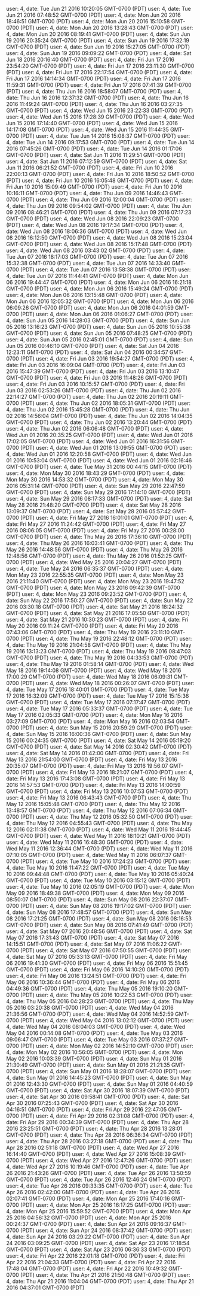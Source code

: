 user: 4, date: Tue Jun 21 2016 10:20:05 GMT-0700 (PDT)
user: 4, date: Tue Jun 21 2016 07:48:52 GMT-0700 (PDT)
user: 4, date: Mon Jun 20 2016 18:46:51 GMT-0700 (PDT)
user: 4, date: Mon Jun 20 2016 15:10:58 GMT-0700 (PDT)
user: 4, date: Mon Jun 20 2016 13:28:43 GMT-0700 (PDT)
user: 4, date: Mon Jun 20 2016 08:19:41 GMT-0700 (PDT)
user: 4, date: Sun Jun 19 2016 20:35:24 GMT-0700 (PDT)
user: 4, date: Sun Jun 19 2016 17:32:19 GMT-0700 (PDT)
user: 4, date: Sun Jun 19 2016 15:27:05 GMT-0700 (PDT)
user: 4, date: Sun Jun 19 2016 09:09:22 GMT-0700 (PDT)
user: 4, date: Sat Jun 18 2016 20:16:40 GMT-0700 (PDT)
user: 4, date: Fri Jun 17 2016 23:54:20 GMT-0700 (PDT)
user: 4, date: Fri Jun 17 2016 23:11:30 GMT-0700 (PDT)
user: 4, date: Fri Jun 17 2016 22:17:54 GMT-0700 (PDT)
user: 4, date: Fri Jun 17 2016 14:14:34 GMT-0700 (PDT)
user: 4, date: Fri Jun 17 2016 11:59:31 GMT-0700 (PDT)
user: 4, date: Fri Jun 17 2016 07:41:39 GMT-0700 (PDT)
user: 4, date: Thu Jun 16 2016 18:58:07 GMT-0700 (PDT)
user: 4, date: Thu Jun 16 2016 12:37:32 GMT-0700 (PDT)
user: 4, date: Thu Jun 16 2016 11:49:24 GMT-0700 (PDT)
user: 4, date: Thu Jun 16 2016 03:27:35 GMT-0700 (PDT)
user: 4, date: Wed Jun 15 2016 23:22:33 GMT-0700 (PDT)
user: 4, date: Wed Jun 15 2016 17:28:39 GMT-0700 (PDT)
user: 4, date: Wed Jun 15 2016 17:14:40 GMT-0700 (PDT)
user: 4, date: Wed Jun 15 2016 14:17:08 GMT-0700 (PDT)
user: 4, date: Wed Jun 15 2016 11:44:35 GMT-0700 (PDT)
user: 4, date: Tue Jun 14 2016 15:08:37 GMT-0700 (PDT)
user: 4, date: Tue Jun 14 2016 09:17:53 GMT-0700 (PDT)
user: 4, date: Tue Jun 14 2016 07:45:26 GMT-0700 (PDT)
user: 4, date: Tue Jun 14 2016 01:17:06 GMT-0700 (PDT)
user: 4, date: Sat Jun 11 2016 11:29:51 GMT-0700 (PDT)
user: 4, date: Sat Jun 11 2016 07:12:59 GMT-0700 (PDT)
user: 4, date: Sat Jun 11 2016 06:21:52 GMT-0700 (PDT)
user: 4, date: Fri Jun 10 2016 22:00:13 GMT-0700 (PDT)
user: 4, date: Fri Jun 10 2016 18:50:52 GMT-0700 (PDT)
user: 4, date: Fri Jun 10 2016 16:05:48 GMT-0700 (PDT)
user: 4, date: Fri Jun 10 2016 15:09:49 GMT-0700 (PDT)
user: 4, date: Fri Jun 10 2016 10:16:11 GMT-0700 (PDT)
user: 4, date: Thu Jun 09 2016 14:46:43 GMT-0700 (PDT)
user: 4, date: Thu Jun 09 2016 12:00:04 GMT-0700 (PDT)
user: 4, date: Thu Jun 09 2016 09:54:02 GMT-0700 (PDT)
user: 4, date: Thu Jun 09 2016 08:46:21 GMT-0700 (PDT)
user: 4, date: Thu Jun 09 2016 07:17:23 GMT-0700 (PDT)
user: 4, date: Wed Jun 08 2016 22:09:23 GMT-0700 (PDT)
user: 4, date: Wed Jun 08 2016 19:17:34 GMT-0700 (PDT)
user: 4, date: Wed Jun 08 2016 18:06:36 GMT-0700 (PDT)
user: 4, date: Wed Jun 08 2016 16:12:50 GMT-0700 (PDT)
user: 4, date: Wed Jun 08 2016 15:23:04 GMT-0700 (PDT)
user: 4, date: Wed Jun 08 2016 15:17:48 GMT-0700 (PDT)
user: 4, date: Wed Jun 08 2016 03:43:02 GMT-0700 (PDT)
user: 4, date: Tue Jun 07 2016 18:17:03 GMT-0700 (PDT)
user: 4, date: Tue Jun 07 2016 15:32:38 GMT-0700 (PDT)
user: 4, date: Tue Jun 07 2016 14:33:40 GMT-0700 (PDT)
user: 4, date: Tue Jun 07 2016 13:58:38 GMT-0700 (PDT)
user: 4, date: Tue Jun 07 2016 11:44:41 GMT-0700 (PDT)
user: 4, date: Mon Jun 06 2016 19:44:47 GMT-0700 (PDT)
user: 4, date: Mon Jun 06 2016 16:21:18 GMT-0700 (PDT)
user: 4, date: Mon Jun 06 2016 15:49:24 GMT-0700 (PDT)
user: 4, date: Mon Jun 06 2016 13:15:48 GMT-0700 (PDT)
user: 4, date: Mon Jun 06 2016 12:05:32 GMT-0700 (PDT)
user: 4, date: Mon Jun 06 2016 06:09:26 GMT-0700 (PDT)
user: 4, date: Mon Jun 06 2016 04:01:59 GMT-0700 (PDT)
user: 4, date: Mon Jun 06 2016 01:06:27 GMT-0700 (PDT)
user: 4, date: Sun Jun 05 2016 14:28:03 GMT-0700 (PDT)
user: 4, date: Sun Jun 05 2016 13:16:23 GMT-0700 (PDT)
user: 4, date: Sun Jun 05 2016 10:55:38 GMT-0700 (PDT)
user: 4, date: Sun Jun 05 2016 07:48:25 GMT-0700 (PDT)
user: 4, date: Sun Jun 05 2016 02:45:01 GMT-0700 (PDT)
user: 4, date: Sun Jun 05 2016 00:46:10 GMT-0700 (PDT)
user: 4, date: Sat Jun 04 2016 12:23:11 GMT-0700 (PDT)
user: 4, date: Sat Jun 04 2016 00:34:57 GMT-0700 (PDT)
user: 4, date: Fri Jun 03 2016 19:54:27 GMT-0700 (PDT)
user: 4, date: Fri Jun 03 2016 16:09:04 GMT-0700 (PDT)
user: 4, date: Fri Jun 03 2016 15:47:39 GMT-0700 (PDT)
user: 4, date: Fri Jun 03 2016 13:10:47 GMT-0700 (PDT)
user: 4, date: Fri Jun 03 2016 11:48:26 GMT-0700 (PDT)
user: 4, date: Fri Jun 03 2016 10:15:57 GMT-0700 (PDT)
user: 4, date: Fri Jun 03 2016 02:53:26 GMT-0700 (PDT)
user: 4, date: Thu Jun 02 2016 22:14:27 GMT-0700 (PDT)
user: 4, date: Thu Jun 02 2016 20:19:11 GMT-0700 (PDT)
user: 4, date: Thu Jun 02 2016 18:05:31 GMT-0700 (PDT)
user: 4, date: Thu Jun 02 2016 15:45:28 GMT-0700 (PDT)
user: 4, date: Thu Jun 02 2016 14:56:04 GMT-0700 (PDT)
user: 4, date: Thu Jun 02 2016 14:04:35 GMT-0700 (PDT)
user: 4, date: Thu Jun 02 2016 13:20:44 GMT-0700 (PDT)
user: 4, date: Thu Jun 02 2016 06:06:48 GMT-0700 (PDT)
user: 4, date: Wed Jun 01 2016 20:35:25 GMT-0700 (PDT)
user: 4, date: Wed Jun 01 2016 17:02:05 GMT-0700 (PDT)
user: 4, date: Wed Jun 01 2016 16:31:56 GMT-0700 (PDT)
user: 4, date: Wed Jun 01 2016 13:09:55 GMT-0700 (PDT)
user: 4, date: Wed Jun 01 2016 12:20:58 GMT-0700 (PDT)
user: 4, date: Wed Jun 01 2016 10:53:04 GMT-0700 (PDT)
user: 4, date: Wed Jun 01 2016 02:16:46 GMT-0700 (PDT)
user: 4, date: Tue May 31 2016 00:44:15 GMT-0700 (PDT)
user: 4, date: Mon May 30 2016 18:43:29 GMT-0700 (PDT)
user: 4, date: Mon May 30 2016 14:53:32 GMT-0700 (PDT)
user: 4, date: Mon May 30 2016 05:31:14 GMT-0700 (PDT)
user: 4, date: Sun May 29 2016 22:47:59 GMT-0700 (PDT)
user: 4, date: Sun May 29 2016 17:14:10 GMT-0700 (PDT)
user: 4, date: Sun May 29 2016 08:17:33 GMT-0700 (PDT)
user: 4, date: Sat May 28 2016 21:48:20 GMT-0700 (PDT)
user: 4, date: Sat May 28 2016 13:09:37 GMT-0700 (PDT)
user: 4, date: Sat May 28 2016 05:57:42 GMT-0700 (PDT)
user: 4, date: Fri May 27 2016 16:01:01 GMT-0700 (PDT)
user: 4, date: Fri May 27 2016 11:24:42 GMT-0700 (PDT)
user: 4, date: Fri May 27 2016 08:06:05 GMT-0700 (PDT)
user: 4, date: Fri May 27 2016 00:28:00 GMT-0700 (PDT)
user: 4, date: Thu May 26 2016 17:36:10 GMT-0700 (PDT)
user: 4, date: Thu May 26 2016 16:03:41 GMT-0700 (PDT)
user: 4, date: Thu May 26 2016 14:48:56 GMT-0700 (PDT)
user: 4, date: Thu May 26 2016 12:48:56 GMT-0700 (PDT)
user: 4, date: Thu May 26 2016 01:52:25 GMT-0700 (PDT)
user: 4, date: Wed May 25 2016 20:04:27 GMT-0700 (PDT)
user: 4, date: Tue May 24 2016 06:35:37 GMT-0700 (PDT)
user: 4, date: Mon May 23 2016 22:55:35 GMT-0700 (PDT)
user: 4, date: Mon May 23 2016 21:11:40 GMT-0700 (PDT)
user: 4, date: Mon May 23 2016 19:47:52 GMT-0700 (PDT)
user: 4, date: Mon May 23 2016 09:42:39 GMT-0700 (PDT)
user: 4, date: Mon May 23 2016 09:23:52 GMT-0700 (PDT)
user: 4, date: Sun May 22 2016 17:50:27 GMT-0700 (PDT)
user: 4, date: Sun May 22 2016 03:30:18 GMT-0700 (PDT)
user: 4, date: Sat May 21 2016 18:24:32 GMT-0700 (PDT)
user: 4, date: Sat May 21 2016 17:05:50 GMT-0700 (PDT)
user: 4, date: Sat May 21 2016 10:30:23 GMT-0700 (PDT)
user: 4, date: Fri May 20 2016 09:11:24 GMT-0700 (PDT)
user: 4, date: Fri May 20 2016 07:43:06 GMT-0700 (PDT)
user: 4, date: Thu May 19 2016 23:11:10 GMT-0700 (PDT)
user: 4, date: Thu May 19 2016 22:48:12 GMT-0700 (PDT)
user: 4, date: Thu May 19 2016 21:04:58 GMT-0700 (PDT)
user: 4, date: Thu May 19 2016 13:13:23 GMT-0700 (PDT)
user: 4, date: Thu May 19 2016 08:47:03 GMT-0700 (PDT)
user: 4, date: Thu May 19 2016 04:33:53 GMT-0700 (PDT)
user: 4, date: Thu May 19 2016 01:58:14 GMT-0700 (PDT)
user: 4, date: Wed May 18 2016 19:14:08 GMT-0700 (PDT)
user: 4, date: Wed May 18 2016 17:00:29 GMT-0700 (PDT)
user: 4, date: Wed May 18 2016 06:09:31 GMT-0700 (PDT)
user: 4, date: Wed May 18 2016 00:26:07 GMT-0700 (PDT)
user: 4, date: Tue May 17 2016 18:40:01 GMT-0700 (PDT)
user: 4, date: Tue May 17 2016 16:32:09 GMT-0700 (PDT)
user: 4, date: Tue May 17 2016 15:15:36 GMT-0700 (PDT)
user: 4, date: Tue May 17 2016 07:17:47 GMT-0700 (PDT)
user: 4, date: Tue May 17 2016 05:33:37 GMT-0700 (PDT)
user: 4, date: Tue May 17 2016 02:05:33 GMT-0700 (PDT)
user: 4, date: Mon May 16 2016 03:27:09 GMT-0700 (PDT)
user: 4, date: Mon May 16 2016 02:03:54 GMT-0700 (PDT)
user: 4, date: Sun May 15 2016 20:59:29 GMT-0700 (PDT)
user: 4, date: Sun May 15 2016 16:00:36 GMT-0700 (PDT)
user: 4, date: Sun May 15 2016 00:24:35 GMT-0700 (PDT)
user: 4, date: Sat May 14 2016 05:19:20 GMT-0700 (PDT)
user: 4, date: Sat May 14 2016 02:30:42 GMT-0700 (PDT)
user: 4, date: Sat May 14 2016 01:42:00 GMT-0700 (PDT)
user: 4, date: Fri May 13 2016 21:54:00 GMT-0700 (PDT)
user: 4, date: Fri May 13 2016 20:35:07 GMT-0700 (PDT)
user: 4, date: Fri May 13 2016 19:56:07 GMT-0700 (PDT)
user: 4, date: Fri May 13 2016 18:21:07 GMT-0700 (PDT)
user: 4, date: Fri May 13 2016 17:43:08 GMT-0700 (PDT)
user: 4, date: Fri May 13 2016 14:57:53 GMT-0700 (PDT)
user: 4, date: Fri May 13 2016 14:00:59 GMT-0700 (PDT)
user: 4, date: Fri May 13 2016 10:07:53 GMT-0700 (PDT)
user: 4, date: Fri May 13 2016 06:43:43 GMT-0700 (PDT)
user: 4, date: Thu May 12 2016 15:05:48 GMT-0700 (PDT)
user: 4, date: Thu May 12 2016 13:48:57 GMT-0700 (PDT)
user: 4, date: Thu May 12 2016 07:06:34 GMT-0700 (PDT)
user: 4, date: Thu May 12 2016 05:32:50 GMT-0700 (PDT)
user: 4, date: Thu May 12 2016 04:55:43 GMT-0700 (PDT)
user: 4, date: Thu May 12 2016 02:11:38 GMT-0700 (PDT)
user: 4, date: Wed May 11 2016 19:44:45 GMT-0700 (PDT)
user: 4, date: Wed May 11 2016 18:10:21 GMT-0700 (PDT)
user: 4, date: Wed May 11 2016 16:48:30 GMT-0700 (PDT)
user: 4, date: Wed May 11 2016 12:36:44 GMT-0700 (PDT)
user: 4, date: Wed May 11 2016 07:10:05 GMT-0700 (PDT)
user: 4, date: Wed May 11 2016 06:07:37 GMT-0700 (PDT)
user: 4, date: Tue May 10 2016 17:24:23 GMT-0700 (PDT)
user: 4, date: Tue May 10 2016 11:47:22 GMT-0700 (PDT)
user: 4, date: Tue May 10 2016 09:44:48 GMT-0700 (PDT)
user: 4, date: Tue May 10 2016 05:40:24 GMT-0700 (PDT)
user: 4, date: Tue May 10 2016 03:15:12 GMT-0700 (PDT)
user: 4, date: Tue May 10 2016 02:05:19 GMT-0700 (PDT)
user: 4, date: Mon May 09 2016 18:49:38 GMT-0700 (PDT)
user: 4, date: Mon May 09 2016 08:50:07 GMT-0700 (PDT)
user: 4, date: Sun May 08 2016 22:37:07 GMT-0700 (PDT)
user: 4, date: Sun May 08 2016 19:17:02 GMT-0700 (PDT)
user: 4, date: Sun May 08 2016 17:48:57 GMT-0700 (PDT)
user: 4, date: Sun May 08 2016 17:21:25 GMT-0700 (PDT)
user: 4, date: Sun May 08 2016 08:16:53 GMT-0700 (PDT)
user: 4, date: Sun May 08 2016 07:41:49 GMT-0700 (PDT)
user: 4, date: Sat May 07 2016 20:48:56 GMT-0700 (PDT)
user: 4, date: Sat May 07 2016 17:31:43 GMT-0700 (PDT)
user: 4, date: Sat May 07 2016 14:15:51 GMT-0700 (PDT)
user: 4, date: Sat May 07 2016 11:06:22 GMT-0700 (PDT)
user: 4, date: Sat May 07 2016 07:50:55 GMT-0700 (PDT)
user: 4, date: Sat May 07 2016 05:33:13 GMT-0700 (PDT)
user: 4, date: Fri May 06 2016 19:41:30 GMT-0700 (PDT)
user: 4, date: Fri May 06 2016 15:51:45 GMT-0700 (PDT)
user: 4, date: Fri May 06 2016 14:10:20 GMT-0700 (PDT)
user: 4, date: Fri May 06 2016 13:24:51 GMT-0700 (PDT)
user: 4, date: Fri May 06 2016 10:36:44 GMT-0700 (PDT)
user: 4, date: Fri May 06 2016 04:49:36 GMT-0700 (PDT)
user: 4, date: Thu May 05 2016 19:10:20 GMT-0700 (PDT)
user: 4, date: Thu May 05 2016 10:22:53 GMT-0700 (PDT)
user: 4, date: Thu May 05 2016 04:28:23 GMT-0700 (PDT)
user: 4, date: Thu May 05 2016 03:20:38 GMT-0700 (PDT)
user: 4, date: Wed May 04 2016 21:36:56 GMT-0700 (PDT)
user: 4, date: Wed May 04 2016 14:52:59 GMT-0700 (PDT)
user: 4, date: Wed May 04 2016 13:02:12 GMT-0700 (PDT)
user: 4, date: Wed May 04 2016 08:04:03 GMT-0700 (PDT)
user: 4, date: Wed May 04 2016 00:14:08 GMT-0700 (PDT)
user: 4, date: Tue May 03 2016 09:06:47 GMT-0700 (PDT)
user: 4, date: Tue May 03 2016 07:37:27 GMT-0700 (PDT)
user: 4, date: Mon May 02 2016 14:52:10 GMT-0700 (PDT)
user: 4, date: Mon May 02 2016 10:56:05 GMT-0700 (PDT)
user: 4, date: Mon May 02 2016 10:03:39 GMT-0700 (PDT)
user: 4, date: Sun May 01 2016 21:30:49 GMT-0700 (PDT)
user: 4, date: Sun May 01 2016 21:21:35 GMT-0700 (PDT)
user: 4, date: Sun May 01 2016 18:28:07 GMT-0700 (PDT)
user: 4, date: Sun May 01 2016 14:45:23 GMT-0700 (PDT)
user: 4, date: Sun May 01 2016 12:43:30 GMT-0700 (PDT)
user: 4, date: Sun May 01 2016 04:40:59 GMT-0700 (PDT)
user: 4, date: Sat Apr 30 2016 18:07:39 GMT-0700 (PDT)
user: 4, date: Sat Apr 30 2016 09:58:41 GMT-0700 (PDT)
user: 4, date: Sat Apr 30 2016 07:25:43 GMT-0700 (PDT)
user: 4, date: Sat Apr 30 2016 04:16:51 GMT-0700 (PDT)
user: 4, date: Fri Apr 29 2016 22:47:05 GMT-0700 (PDT)
user: 4, date: Fri Apr 29 2016 02:31:08 GMT-0700 (PDT)
user: 4, date: Fri Apr 29 2016 00:34:39 GMT-0700 (PDT)
user: 4, date: Thu Apr 28 2016 23:25:51 GMT-0700 (PDT)
user: 4, date: Thu Apr 28 2016 13:28:01 GMT-0700 (PDT)
user: 4, date: Thu Apr 28 2016 06:36:34 GMT-0700 (PDT)
user: 4, date: Thu Apr 28 2016 03:27:18 GMT-0700 (PDT)
user: 4, date: Thu Apr 28 2016 02:51:18 GMT-0700 (PDT)
user: 4, date: Wed Apr 27 2016 16:14:40 GMT-0700 (PDT)
user: 4, date: Wed Apr 27 2016 15:08:39 GMT-0700 (PDT)
user: 4, date: Wed Apr 27 2016 12:47:26 GMT-0700 (PDT)
user: 4, date: Wed Apr 27 2016 10:19:46 GMT-0700 (PDT)
user: 4, date: Tue Apr 26 2016 21:43:26 GMT-0700 (PDT)
user: 4, date: Tue Apr 26 2016 13:50:59 GMT-0700 (PDT)
user: 4, date: Tue Apr 26 2016 12:46:24 GMT-0700 (PDT)
user: 4, date: Tue Apr 26 2016 09:33:35 GMT-0700 (PDT)
user: 4, date: Tue Apr 26 2016 02:42:00 GMT-0700 (PDT)
user: 4, date: Tue Apr 26 2016 02:07:41 GMT-0700 (PDT)
user: 4, date: Mon Apr 25 2016 17:40:16 GMT-0700 (PDT)
user: 4, date: Mon Apr 25 2016 16:17:25 GMT-0700 (PDT)
user: 4, date: Mon Apr 25 2016 15:59:52 GMT-0700 (PDT)
user: 4, date: Mon Apr 25 2016 04:56:32 GMT-0700 (PDT)
user: 4, date: Mon Apr 25 2016 00:24:37 GMT-0700 (PDT)
user: 4, date: Sun Apr 24 2016 09:16:37 GMT-0700 (PDT)
user: 4, date: Sun Apr 24 2016 08:37:42 GMT-0700 (PDT)
user: 4, date: Sun Apr 24 2016 03:29:22 GMT-0700 (PDT)
user: 4, date: Sun Apr 24 2016 03:09:25 GMT-0700 (PDT)
user: 4, date: Sat Apr 23 2016 17:18:54 GMT-0700 (PDT)
user: 4, date: Sat Apr 23 2016 06:36:33 GMT-0700 (PDT)
user: 4, date: Fri Apr 22 2016 22:01:18 GMT-0700 (PDT)
user: 4, date: Fri Apr 22 2016 21:04:33 GMT-0700 (PDT)
user: 4, date: Fri Apr 22 2016 17:48:04 GMT-0700 (PDT)
user: 4, date: Fri Apr 22 2016 10:49:32 GMT-0700 (PDT)
user: 4, date: Thu Apr 21 2016 21:50:48 GMT-0700 (PDT)
user: 4, date: Thu Apr 21 2016 11:04:04 GMT-0700 (PDT)
user: 4, date: Thu Apr 21 2016 04:37:01 GMT-0700 (PDT)
